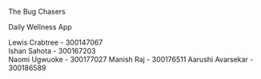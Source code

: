 The Bug Chasers

Daily Wellness App

Lewis Crabtree - 300147067  
Ishan Sahota - 300167203  
Naomi Ugwuoke - 300177027
Manish Raj - 300176511
Aarushi Avarsekar - 300186589